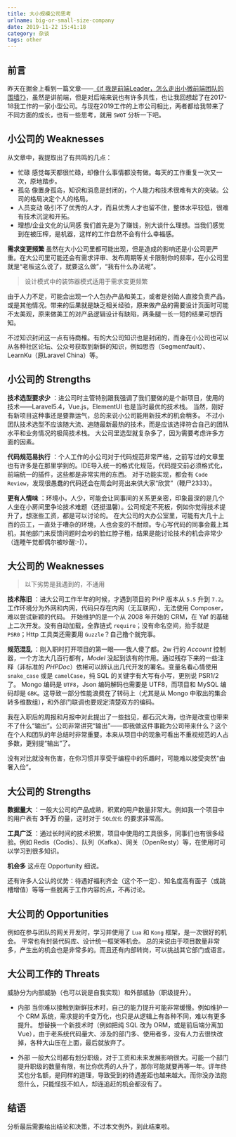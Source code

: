 ```yaml
---
title: 大小规模公司思考
urlname: big-or-small-size-company
date: 2019-11-22 15:41:18
category: 杂谈
tags: other
---
```


## 前言

昨天在掘金上看到一篇文章——[《if 我是前端Leader，怎么走出小微前端团队的围墙?》](https://juejin.im/post/5dd55512f265da47a807cc06)，虽然是讲前端，但是对后端来说也有许多共性，也让我回想起了在2017-18我工作的一家小型公司。与现在2019工作的上市公司相比，两者都给我带来了不同方面的成长，也有一些思考，就用 `SWOT` 分析一下吧。

<!-- more -->

## 小公司的 Weaknesses

从文章中，我提取出了有共鸣的几点：

- 忙碌
感觉每天都很忙碌，却像什么事情都没有做。每天的工作重复一次又一次，原地踏步。
- 孤岛
像置身孤岛，知识和消息是封闭的，个人能力和技术很难有大的突破。公司的格局决定个人的格局。
- 人员变动
吸引不了优秀的人才，而且优秀人才也留不住，整体水平较低，很难有技术沉淀和开拓。
- 理想/企业文化的认同感
我们首先是为了赚钱，别大谈什么理想。当我们感觉到在被压榨，是机器，这样的工作自然不会有什么幸福感。

**需求变更频繁** 虽然在大小公司里都可能出现，但是造成的影响还是小公司更严重。在大公司里可能还会有需求评审、发布周期等关卡限制你的频率，在小公司里就是“老板这么说了，就要这么做”，“我有什么办法呢”。

> 设计模式中的装饰器模式适用于需求变更频繁

由于人力不足，可能会出现一个人包办产品和美工，或者是创始人直接负责产品，或是其他情况。带来的后果就是缺乏相关经验，原来做产品的需要设计页面时可能不太美观，原来做美工的对产品逻辑设计有缺陷，两条腿一长一短的结果可想而知。

不过知识封闭这一点有待商榷。有的大公司知识也是封闭的，而身在小公司也可以从各种社区论坛、公众号获取到新鲜的知识，例如思否（Segmentfault）、LearnKu（原Laravel China）等。

## 小公司的 Strengths

**技术选型要求少** ：进公司时主管特别跟我强调了我们要做的是个新项目，使用的技术——Laravel5.4，Vue.js，ElementUI 也是当时最优的技术栈。
当然，刚好有新项目这种事还是要靠运气，总的来说小公司能用新技术的机会稍多。
不过小团队技术选型不应该随大流、追随最新最热的技术，而是应该选择符合自己的团队水平和业务情况的极简技术栈。
大公司里选型就复杂多了，因为需要考虑许多方面的因素。

**代码规范易执行** ：个人工作的小公司对于代码规范非常严格，之前写过的文章里也有许多是在那里学到的。IDE导入统一的格式化规范，代码提交前必须格式化，前端统一的插件，这些都是非常实用的东西。
对于功能实现，都会有 `Code Review`，发现很愚蠢的代码还会在周会时亮出来供大家“欣赏”（鞭尸2333）。

**更有人情味** ：环境小，人少，可能会让同事间的关系更亲密，印象最深的是几个人坐在小房间里争论技术难题（还挺温馨）。公司规定不死板，例如你觉得技术提升了，想涨些工资，都是可以讨论的。
在大公司的大办公室里，可能有大几十上百的员工，一直处于嘈杂的环境，人也会变的不耐烦。专心写代码的同事会戴上耳机，其他部门来反馈问题时会吵的脸红脖子粗，结果是能讨论技术的机会非常少（连睡午觉都偶尔被吵醒:-)）。

## 大公司的 Weaknesses

> 以下劣势是我遇到的，不通用

**技术陈旧** ：进大公司工作半年的时候，才遇到项目的 PHP 版本从 `5.5` 升到 `7.2`。工作环境分为外网和内网，代码只存在内网（无互联网），无法使用 Composer，难以尝试新颖的代码。
开始维护的是一个从 2008 年开始的 CRM，在 Yaf 的基础上二次开发。没有自动加载，全靠链式 `require`；没有命名空间，抬手就是 `PSR0`；Http 工具类还需要用 `Guzzle`？自己撸个就完事。

**规范混乱** ：刚入职时打开项目的第一眼——我人傻了都。2w 行的 *Account* 控制器，一个方法大几百行都有，*Model* 没起到该有的作用。通过残存下来的一些注释（非标准的 *PHPDoc*）依稀可以辨认出几代开发的署名。变量名看心情使用 `snake_case` 或是 `camelCase`，纯 SQL 的关键字有大写有小写，更别说 PSR1/2 了。
Mongo 编码是 `UTF8`，Json 编码解码也需要是 UTF8，而项目和 MySQL 编码却是 `GBK`。这导致一部分性能浪费在了转码上（尤其是从 Mongo 中取出的集合转多维数组），和外部门联调也要规定清楚双方的编码。

我在入职后的周报和月报中对此提出了一些拙见，都石沉大海，也许是改变也带来不了什么“输出”。公司非常讲究“输出”——即我做这件事能为公司带来什么？这个在个人和团队的年总结时非常重要。本来从项目中的现象可看出不重视规范的人占多数，更别提“输出”了。

没有对比就没有伤害，在你习惯并享受于编程中的乐趣时，可能难以接受突然“由奢入俭”。

## 大公司的 Strengths

**数据量大** ：一般大公司的产品成熟，积累的用户数量非常大。例如我一个项目中的用户表有 **3千万** 的量，这时对于 `SQL优化` 的要求非常高。

**工具广泛** ：通过长时间的技术积累，项目中使用的工具很多，同事们也有很多经验。例如 Redis（Codis）、队列（Kafka）、网关（OpenResty）等，在使用时可以学习到很多知识。

**机会多** 这点在 Opportunity 细说。

还有许多人公认的优势：待遇好福利齐全（这个不一定）、知名度高有面子（或跳槽增值）等等一些脱离于工作内容的点，不再讨论。

## 大公司的 Opportunities

例如在参与团队的网关开发时，学习并使用了 `Lua` 和 `Kong` 框架，是一次很好的机会。
平常也有封装代码库、设计统一框架等机会。
总的来说由于项目数量非常多，产生出的机会也是非常多的。而且还有内部转岗，可以挑战其它部门或语言。

## 大公司工作的 Threats

威胁分为内部威胁（也可以说是自我实现）和外部威胁（职级提升）。

- 内部
当你难以接触到新鲜技术时，自己的能力提升可能非常缓慢。例如维护一个 CRM 系统，需求提的千变万化，也只是从逻辑上有各种不同，难以有更多提升。
想替换一个新技术时（例如把纯 SQL 改为 ORM，或是前后端分离加 Vue），由于老系统代码量大、涉及的部门多、使用者多，没有人力去很快改掉，各种大山压在上面，最后就放弃了。

- 外部
一般大公司都有划分职级，对于工资和未来发展影响很大。可能一个部门提升职级的数量有限，有比你优秀的人升了，那你可能就要再等一年。评年终奖也分名额，是同样的道理，导致受到的待遇差距也越来越大。而你没办法抱怨什么，只能怪技不如人，却连追赶的机会都没有了。

## 结语

分析最后需要给出结论和决策，不过本文例外，到此结束啦。
